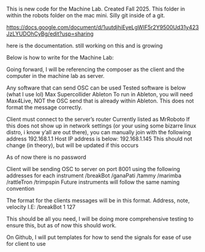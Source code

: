 This is new code for the Machine Lab. Created Fall 2025. This folder in within the robots folder on the mac mini. Silly git inside of a git.

https://docs.google.com/document/d/1uutdjhiEyeLgWIF5r2Y9500Ud31y423JzLYUDOhCyBg/edit?usp=sharing

here is the documentation. still working on this and is growing


Below is how to write for the Machine Lab:

Going forward, I will be referencing the composer as the client and the computer in the machine lab as server.

Any software that can send OSC can be used
Tested software is below (what I use lol)
  Max
  Supercollider
  Ableton
    To run in Ableton, you will need Max4Live, NOT the OSC send that is already within Ableton. This does not format the message correctly. 
    
Client must connect to the server’s router
Currently listed as MrRoboto
If this does not show up in network settings (or your using some bizarre linux distro, i know y’all are out there), you can manually join with the following address
  192.168.1.1
    Host IP address is below:
      192.168.1.145
      This should not change (in theory), but will be updated if this occurs
      
  As of now there is no password
  
Client will be sending OSC to server on port 8001 using the following addresses for each instrument
  /breakBot
  /ganaPati
  /tammy
  /marimba
  /rattleTron
  /trimpspin
  Future instruments will follow the same naming convention
  
The format for the clients messages will be in this format. Address, note, velocity
    I.E: /breakBot 1 127

    
This should be all you need, I will be doing more comprehensive testing to ensure this, but as of now this should work.

On Github, I will put templates for how to send the signals for ease of use for client to use
